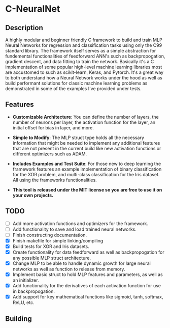 # C-NeuralNet 

## Description
A highly modular and beginner friendly C framework to build and train MLP Neural Networks for regression and classification tasks using only the C99 standard library. The framework itself serves as a simple abstraction for fundemental functionalities of
feedforward ANN's such as backpropogation, gradient descent, and data fitting to train the network. Basically
it's a C implementation of some popular high-level machine learning libraries most are accustomed to such as 
scikit-learn, Keras, and Pytorch. It's a great way to both understand how a Neural Network works under the hood
as well as build performant solutions for classic machine learning problems as demonstrated in some of the 
examples I've provided under tests.

## Features
* __Customizable Architecture__: You can define the number of layers, the number of neurons per layer, the activation function for the layer, an initial offset for bias in layer, and more.

* __Simple to Modify__: The MLP struct type holds all the necessary information that might be needed to implement any additional features that are not present in the current build like new activation functions or different optimizers such as ADAM.

* __Includes Examples and Test Suite__: For those new to deep learning the framework features an example implementation of binary classification for the XOR problem, and multi-class classification for the Iris dataset. All using the frameworks functionalities. 

* __This tool is released under the MIT license so you are free to use it on your own projects.__

## TODO
- [ ] Add more activation functions and optimizers for the framework. 
- [ ] Add functionality to save and load trained neural networks.
- [ ] Finish constructing documentation.
- [x] Finish makefile for simple linking/compiling
- [x] Build tests for XOR and Iris datasets.
- [x] Create functionality for data feedforward as well as backpropogation for any possible MLP struct architecture.
- [x] Change MLP to be able to handle dynamic growth for large neural networks as well as function to release from memory.
- [x] Implement basic struct to hold MLP features and parameters, as well as an initializer.
- [x] Add functionality for the derivatives of each activation function for use in backpropogation.
- [x] Add support for key mathematical functions like sigmoid, tanh, softmax, ReLU, etc.

## Building


